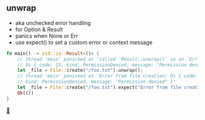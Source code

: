 ## unwrap

* aka unchecked error handling
* for Option & Result
* panics when None or Err
* use expect() to set a custom error or context message 

```rust
fn main() -> std::io::Result<()> {
    // thread 'main' panicked at 'called `Result::unwrap()` on an `Err` value: 
    // Os { code: 13, kind: PermissionDenied, message: "Permission denied" }',
    let _file = File::create("/foo.txt").unwrap();
    // thread 'main' panicked at 'Error from file creation: Os { code: 13, 
    // kind: PermissionDenied, message: "Permission denied" }'
    let _file = File::create("/foo.txt").expect("Error from file creation");
    Ok(())
}
```

[📒](https://doc.rust-lang.org/book/ch09-02-recoverable-errors-with-result.html#shortcuts-for-panic-on-error-unwrap-and-expect)